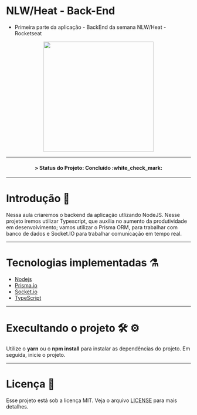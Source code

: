 # NLW/Heat - Back-End 

- Primeira parte da aplicação - BackEnd da semana NLW/Heat - Rocketseat

<p align="center"> <img src=https://imgur.com/Q8HSDfB.png width="300px"> </p>

---

<h4 align="center">
 > Status do Projeto: Concluído :white_check_mark:
</h4>

---

# Introdução 🔖

Nessa aula criaremos o backend da aplicação utlizando NodeJS. Nesse projeto iremos utilizar Typescript, que auxilia no aumento da produtividade em desenvolvimento; vamos utilizar o Prisma ORM, para trabalhar com banco de dados e Socket.IO para trabalhar comunicação em tempo real.

---
# Tecnologias implementadas ⚗️

- [Nodejs](https://nodejs.org/en/)
- [Prisma.io](https://www.prisma.io/)
- [Socket.io](https://socket.io/)
- [TypeScript](https://www.typescriptlang.org/)

--- 
# Execultando o projeto 🛠 ⚙️

Utilize o <b>yarn</b> ou o <b>npm install</b> para instalar as dependências do projeto. Em seguida, inicie o projeto.

---

# Licença 📑

Esse projeto está sob a licença MIT. Veja o arquivo [LICENSE](https://opensource.org/licenses/MIT) para mais detalhes.

